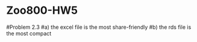 # Zoo800-HW5

#Problem 2.3
#a) the excel file is the most share-friendly 
#b) the rds file is the most compact